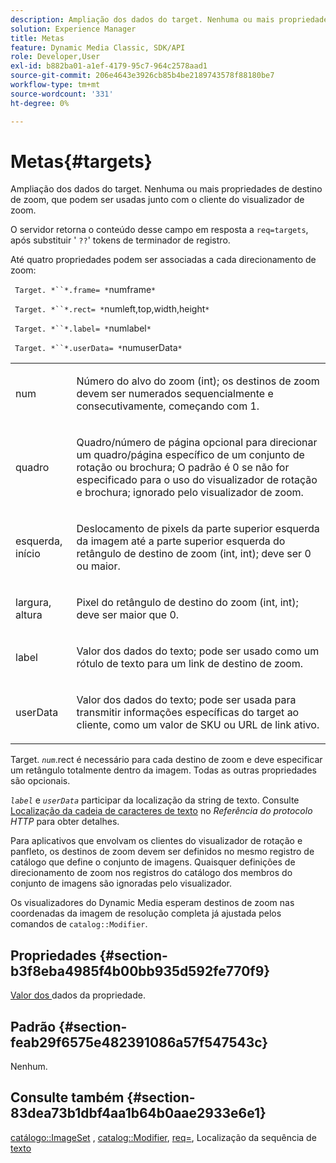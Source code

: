 ```yaml
---
description: Ampliação dos dados do target. Nenhuma ou mais propriedades de destino de zoom, que podem ser usadas junto com o cliente do visualizador de zoom.
solution: Experience Manager
title: Metas
feature: Dynamic Media Classic, SDK/API
role: Developer,User
exl-id: b882ba01-a1ef-4179-95c7-964c2578aad1
source-git-commit: 206e4643e3926cb85b4be2189743578f88180be7
workflow-type: tm+mt
source-wordcount: '331'
ht-degree: 0%

---
```


# Metas{#targets}

Ampliação dos dados do target. Nenhuma ou mais propriedades de destino de zoom, que podem ser usadas junto com o cliente do visualizador de zoom.

O servidor retorna o conteúdo desse campo em resposta a `req=targets`, após substituir &#39; `??`&#39; tokens de terminador de registro.

Até quatro propriedades podem ser associadas a cada direcionamento de zoom:

` Target. *``*.frame= *`numframe`*`

` Target. *``*.rect= *`numleft,top,width,height`*`

` Target. *``*.label= *`numlabel`*`

` Target. *``*.userData= *`numuserData`*`

<table id="simpletable_4C20157A7A444DEB9959B335CAFBAEC8"> 
 <tr class="strow"> 
  <td class="stentry"> <p> <span class="codeph"> <span class="varname"> num  </span> </span> </p> </td> 
  <td class="stentry"> <p>Número do alvo do zoom (int); os destinos de zoom devem ser numerados sequencialmente e consecutivamente, começando com 1. </p> </td> 
 </tr> 
 <tr class="strow"> 
  <td class="stentry"> <p> <span class="codeph"> <span class="varname"> quadro  </span> </span> </p> </td> 
  <td class="stentry"> <p>Quadro/número de página opcional para direcionar um quadro/página específico de um conjunto de rotação ou brochura; O padrão é 0 se não for especificado para o uso do visualizador de rotação e brochura; ignorado pelo visualizador de zoom. </p> </td> 
 </tr> 
 <tr class="strow"> 
  <td class="stentry"> <p> <span class="codeph"> <span class="varname"> esquerda, início  </span> </span> </p> </td> 
  <td class="stentry"> <p>Deslocamento de pixels da parte superior esquerda da imagem até a parte superior esquerda do retângulo de destino de zoom (int, int); deve ser 0 ou maior. </p> </td> 
 </tr> 
 <tr class="strow"> 
  <td class="stentry"> <p> <span class="codeph"> <span class="varname"> largura, altura  </span> </span> </p> </td> 
  <td class="stentry"> <p>Pixel do retângulo de destino do zoom (int, int); deve ser maior que 0. </p> </td> 
 </tr> 
 <tr class="strow"> 
  <td class="stentry"> <p> <span class="codeph"> <span class="varname"> label  </span> </span> </p> </td> 
  <td class="stentry"> <p>Valor dos dados do texto; pode ser usado como um rótulo de texto para um link de destino de zoom. </p> </td> 
 </tr> 
 <tr class="strow"> 
  <td class="stentry"> <p> <span class="codeph"> <span class="varname"> userData  </span> </span> </p> </td> 
  <td class="stentry"> <p>Valor dos dados do texto; pode ser usada para transmitir informações específicas do target ao cliente, como um valor de SKU ou URL de link ativo. </p> </td> 
 </tr> 
</table>

Target. *`num`*.rect é necessário para cada destino de zoom e deve especificar um retângulo totalmente dentro da imagem. Todas as outras propriedades são opcionais.

*`label`* e  *`userData`* participar da localização da string de texto. Consulte [Localização da cadeia de caracteres de texto](/help/aem-is-ir-api/is-api/http-ref/image-serving-api-ref/c-http-protocol-reference/c-syntax-and-features/r-text-string-localization.md) no *Referência do protocolo HTTP* para obter detalhes.

Para aplicativos que envolvam os clientes do visualizador de rotação e panfleto, os destinos de zoom devem ser definidos no mesmo registro de catálogo que define o conjunto de imagens. Quaisquer definições de direcionamento de zoom nos registros do catálogo dos membros do conjunto de imagens são ignoradas pelo visualizador.

Os visualizadores do Dynamic Media esperam destinos de zoom nas coordenadas da imagem de resolução completa já ajustada pelos comandos de `catalog::Modifier`.

## Propriedades {#section-b3f8eba4985f4b00bb935d592fe770f9}

[Valor dos ](/help/aem-is-ir-api/is-api/image-catalog/image-serving-api-ref/c-image-catalog-reference/c-overview/c-common-data-types/r-property-data.md) dados da propriedade.

## Padrão {#section-feab29f6575e482391086a57f547543c}

Nenhum.

## Consulte também {#section-83dea73b1dbf4aa1b64b0aae2933e6e1}

[catálogo::ImageSet](../../../../../../is-api/image-catalog/image-serving-api-ref/c-image-catalog-reference/c-image-svg-data-reference/c-image-data-reference/r-imageset-cat.md#reference-4764d347afd64afdaede9a74c7565256) ,  [catalog::Modifier](../../../../../../is-api/image-catalog/image-serving-api-ref/c-image-catalog-reference/c-image-svg-data-reference/c-image-data-reference/r-modifier-cat.md#reference-d2c6884b3a2248fab81a112d27969834),  [req=](/help/aem-is-ir-api/is-api/http-ref/image-serving-api-ref/c-http-protocol-reference/c-command-reference/r-req/r-req.md), Localização da sequência de  [texto](/help/aem-is-ir-api/is-api/http-ref/image-serving-api-ref/c-http-protocol-reference/c-syntax-and-features/r-text-string-localization.md)
